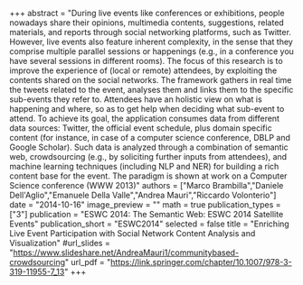 +++
abstract = "During live events like conferences or exhibitions, people nowadays share their opinions, multimedia contents, suggestions, related materials, and reports through social networking platforms, such as Twitter. However, live events also feature inherent complexity, in the sense that they comprise multiple parallel sessions or happenings (e.g., in a conference you have several sessions in different rooms). The focus of this research is to improve the experience of (local or remote) attendees, by exploiting the contents shared on the social networks. The framework gathers in real time the tweets related to the event, analyses them and links them to the specific sub-events they refer to. Attendees have an holistic view on what is happening and where, so as to get help when deciding what sub-event to attend. To achieve its goal, the application consumes data from different data sources: Twitter, the official event schedule, plus domain specific content (for instance, in case of a computer science conference, DBLP and Google Scholar). Such data is analyzed through a combination of semantic web, crowdsourcing (e.g., by soliciting further inputs from attendees), and machine learning techniques (including NLP and NER) for building a rich content base for the event. The paradigm is shown at work on a Computer Science conference (WWW 2013)"
authors = ["Marco Brambilla","Daniele Dell'Aglio","Emanuele Della Valle","Andrea Mauri","Riccardo Volonterio"]
date = "2014-10-16"
image_preview = ""
math = true
publication_types = ["3"]
publication = "ESWC 2014: The Semantic Web: ESWC 2014 Satellite Events"
publication_short = "ESWC2014"
selected = false
title = "Enriching Live Event Participation with Social Network Content Analysis and Visualization"
#url_slides = "https://www.slideshare.net/AndreaMauri1/communitybased-crowdsourcing"
url_pdf = "https://link.springer.com/chapter/10.1007/978-3-319-11955-7_13"
+++

